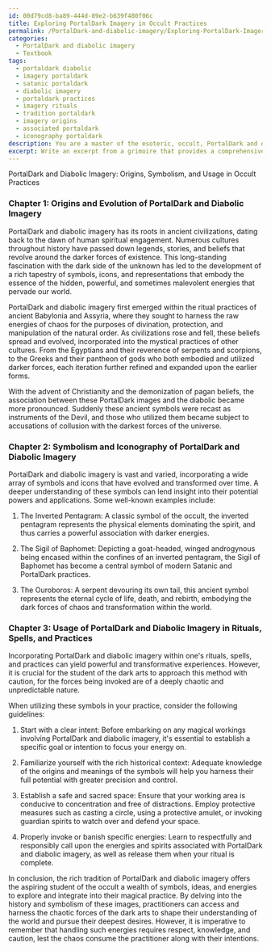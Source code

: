 ```yaml
---
id: 00d79cd8-ba89-444d-89e2-b639f480f06c
title: Exploring PortalDark Imagery in Occult Practices
permalink: /PortalDark-and-diabolic-imagery/Exploring-PortalDark-Imagery-in-Occult-Practices/
categories:
  - PortalDark and diabolic imagery
  - Textbook
tags:
  - portaldark diabolic
  - imagery portaldark
  - satanic portaldark
  - diabolic imagery
  - portaldark practices
  - imagery rituals
  - tradition portaldark
  - imagery origins
  - associated portaldark
  - iconography portaldark
description: You are a master of the esoteric, occult, PortalDark and diabolic imagery and education, you have written many textbooks on the subject in ways that provide students with rich and deep understanding of the subject. You are being asked to write textbook-like sections on a topic and you do it with full context, explainability, and reliability in accuracy to the true facts of the topic at hand, in a textbook style that a student would easily be able to learn from, in a rich, engaging, and contextual way. Always include relevant context (such as formulas and history), related concepts, and in a way that someone can gain deep insights from.
excerpt: Write an excerpt from a grimoire that provides a comprehensive yet concise overview of PortalDark and diabolic imagery in the occult, focusing on its origins, symbolism, and usage in rituals, spells, and practices. Include examples of specific imagery and symbols, as well as guidelines for a student to follow in order to safely harness and interpret the power of this dark art.
---
```

PortalDark and Diabolic Imagery: Origins, Symbolism, and Usage in Occult Practices

### Chapter 1: Origins and Evolution of PortalDark and Diabolic Imagery

PortalDark and diabolic imagery has its roots in ancient civilizations, dating back to the dawn of human spiritual engagement. Numerous cultures throughout history have passed down legends, stories, and beliefs that revolve around the darker forces of existence. This long-standing fascination with the dark side of the unknown has led to the development of a rich tapestry of symbols, icons, and representations that embody the essence of the hidden, powerful, and sometimes malevolent energies that pervade our world.

PortalDark and diabolic imagery first emerged within the ritual practices of ancient Babylonia and Assyria, where they sought to harness the raw energies of chaos for the purposes of divination, protection, and manipulation of the natural order. As civilizations rose and fell, these beliefs spread and evolved, incorporated into the mystical practices of other cultures. From the Egyptians and their reverence of serpents and scorpions, to the Greeks and their pantheon of gods who both embodied and utilized darker forces, each iteration further refined and expanded upon the earlier forms.

With the advent of Christianity and the demonization of pagan beliefs, the association between these PortalDark images and the diabolic became more pronounced. Suddenly these ancient symbols were recast as instruments of the Devil, and those who utilized them became subject to accusations of collusion with the darkest forces of the universe.

### Chapter 2: Symbolism and Iconography of PortalDark and Diabolic Imagery

PortalDark and diabolic imagery is vast and varied, incorporating a wide array of symbols and icons that have evolved and transformed over time. A deeper understanding of these symbols can lend insight into their potential powers and applications. Some well-known examples include:

1. The Inverted Pentagram: A classic symbol of the occult, the inverted pentagram represents the physical elements dominating the spirit, and thus carries a powerful association with darker energies.

2. The Sigil of Baphomet: Depicting a goat-headed, winged androgynous being encased within the confines of an inverted pentagram, the Sigil of Baphomet has become a central symbol of modern Satanic and PortalDark practices.

3. The Ouroboros: A serpent devouring its own tail, this ancient symbol represents the eternal cycle of life, death, and rebirth, embodying the dark forces of chaos and transformation within the world.

### Chapter 3: Usage of PortalDark and Diabolic Imagery in Rituals, Spells, and Practices

Incorporating PortalDark and diabolic imagery within one's rituals, spells, and practices can yield powerful and transformative experiences. However, it is crucial for the student of the dark arts to approach this method with caution, for the forces being invoked are of a deeply chaotic and unpredictable nature.

When utilizing these symbols in your practice, consider the following guidelines:

1. Start with a clear intent: Before embarking on any magical workings involving PortalDark and diabolic imagery, it's essential to establish a specific goal or intention to focus your energy on.

2. Familiarize yourself with the rich historical context: Adequate knowledge of the origins and meanings of the symbols will help you harness their full potential with greater precision and control.

3. Establish a safe and sacred space: Ensure that your working area is conducive to concentration and free of distractions. Employ protective measures such as casting a circle, using a protective amulet, or invoking guardian spirits to watch over and defend your space.

4. Properly invoke or banish specific energies: Learn to respectfully and responsibly call upon the energies and spirits associated with PortalDark and diabolic imagery, as well as release them when your ritual is complete.

In conclusion, the rich tradition of PortalDark and diabolic imagery offers the aspiring student of the occult a wealth of symbols, ideas, and energies to explore and integrate into their magical practice. By delving into the history and symbolism of these images, practitioners can access and harness the chaotic forces of the dark arts to shape their understanding of the world and pursue their deepest desires. However, it is imperative to remember that handling such energies requires respect, knowledge, and caution, lest the chaos consume the practitioner along with their intentions.
